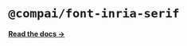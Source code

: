 # `@compai/font-inria-serif`

[**Read the docs &rarr;**](https://components.ai/docs/typefaces/inria-serif)
